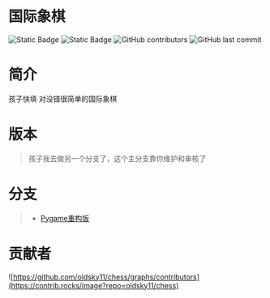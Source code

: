 # 国际象棋
![Static Badge](https://img.shields.io/badge/%E8%AF%AD%E8%A8%80-python-blue?logo=python)
![Static Badge](https://img.shields.io/badge/license-MIT-purple)
![GitHub contributors](https://img.shields.io/github/contributors/oldsky11/chess?label=%E8%B4%A1%E7%8C%AE%E8%80%85)
![GitHub last commit](https://img.shields.io/github/last-commit/oldsky11/chess?label=%E4%B8%8A%E6%AC%A1%E6%8F%90%E4%BA%A4)

# 简介
孩子快填
对没错很简单的国际象棋

# 版本
> 孩子我去做另一个分支了，这个主分支靠你维护和审核了

# 分支
>- [Pygame重构版](https://github.com/oldsky11/chess/tree/pygame)

# 贡献者
![https://github.com/oldsky11/chess/graphs/contributors](https://contrib.rocks/image?repo=oldsky11/chess)
